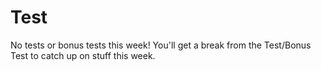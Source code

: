 # Test

No tests or bonus tests this week! 
You'll get a break from the Test/Bonus Test to catch up on stuff this week.